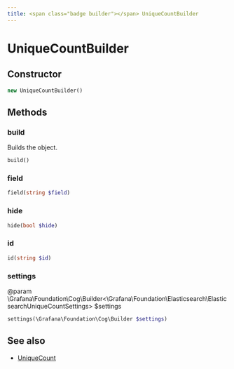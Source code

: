 ```yaml
---
title: <span class="badge builder"></span> UniqueCountBuilder
---
```

# <span class="badge builder"></span> UniqueCountBuilder

## Constructor

```php
new UniqueCountBuilder()
```
## Methods

### <span class="badge object-method"></span> build

Builds the object.

```php
build()
```

### <span class="badge object-method"></span> field

```php
field(string $field)
```

### <span class="badge object-method"></span> hide

```php
hide(bool $hide)
```

### <span class="badge object-method"></span> id

```php
id(string $id)
```

### <span class="badge object-method"></span> settings

@param \Grafana\Foundation\Cog\Builder<\Grafana\Foundation\Elasticsearch\ElasticsearchUniqueCountSettings> $settings

```php
settings(\Grafana\Foundation\Cog\Builder $settings)
```

## See also

 * <span class="badge object-type-class"></span> [UniqueCount](./object-UniqueCount.md)
